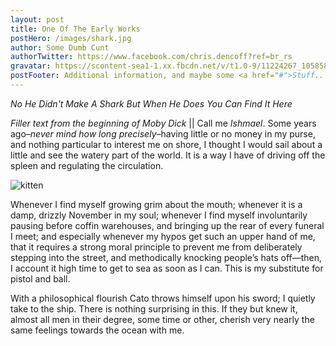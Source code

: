 ```yaml
---
layout: post
title: One Of The Early Works
postHero: /images/shark.jpg
author: Some Dumb Cunt
authorTwitter: https://www.facebook.com/chris.dencoff?ref=br_rs
gravatar: https://scontent-sea1-1.xx.fbcdn.net/v/t1.0-9/11224267_1058587237508768_7069681516437003841_n.jpg?_nc_cat=0&oh=69b3ba6e275df7cfc5a85af4b281298f&oe=5BFC6848
postFooter: Additional information, and maybe some <a href="#">Stuff.. or not</a>
---
```

*No He Didn't Make A Shark But When He Does You Can Find It Here*

*Filler text from the beginning of Moby Dick* ||
Call me *Ishmael*. Some years ago–*never mind how long
precisely*–having little or no money in my purse, and nothing
particular to interest me on shore, I thought I would sail about a little
and see the watery part of the world. It is a way I have of driving off
the spleen and regulating the circulation.

<img class="pull-left" src="http://placekitten.com/g/400/200"
     alt="kitten">

Whenever I find myself growing grim about the mouth; whenever it is a damp,
drizzly November in my soul; whenever I find myself involuntarily pausing
before coffin warehouses, and bringing up the rear of every funeral I meet;
and especially whenever my hypos get such an upper hand of me, that it
requires a strong moral principle to prevent me from deliberately stepping
into the street, and methodically knocking people’s hats off—then, I
account it high time to get to sea as soon as I can. This is my substitute
for pistol and ball.

With a philosophical flourish Cato throws himself upon
his sword; I quietly take to the ship. There is nothing surprising in this.
If they but knew it, almost all men in their degree, some time or other,
cherish very nearly the same feelings towards the ocean with me.

